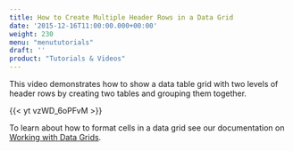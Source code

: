 ```yaml
---
title: How to Create Multiple Header Rows in a Data Grid
date: '2015-12-16T11:00:00.000+00:00'
weight: 230
menu: "menututorials"
draft: ''
product: "Tutorials & Videos"
---
```


This video demonstrates how to show a data table grid with two levels of header rows by creating two tables and grouping them together.

{{< yt vzWD_6oPFvM >}}

To learn about how to format cells in a data grid see our documentation on [Working with Data Grids](https://docs.balsamiq.com/desktop/datagrids/).
